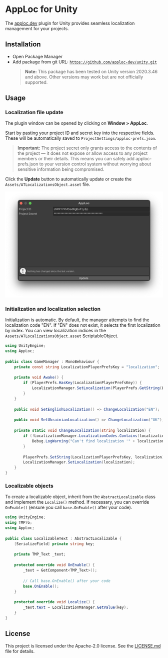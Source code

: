 # AppLoc for Unity

The [apploc.dev](https://apploc.dev) plugin for Unity provides seamless localization management for your projects.

## Installation

-   Open Package Manager
-   Add package from git URL:
    <code>https://github.com/apploc-dev/unity.git</code>
    > **Note:** This package has been tested on Unity version 2020.3.46 and above. Other versions may work but are not officially supported.

## Usage

### Localization file update

The plugin window can be opened by clicking on **Window > AppLoc**.

Start by pasting your project ID and secret key into the respective fields. These will be automatically saved to <code>ProjectSettings/apploc-prefs.json</code>.

> **Important:** The project secret only grants access to the contents of the project — it does not expose or allow access to any project members or their details. This means you can safely add apploc-prefs.json to your version control system without worrying about sensitive information being compromised.

Click the **Update** button to automatically update or create the <code>Assets/ATLocalizationsObject.asset</code> file.

<div align="center">
    <img src="Images/Window.png" alt="AppLoc Plugin Window">
</div>

### Initialization and localization selection

Initialization is automatic. By default, the manager attempts to find the localization code "EN". If "EN" does not exist, it selects the first localization by index. You can view localization indices in the <code>Assets/ATLocalizationsObject.asset</code> ScriptableObject.

```csharp
using UnityEngine;
using AppLoc;

public class GameManager : MonoBehaviour {
    private const string LocalizationPlayerPrefsKey = "localization";

    private void Awake() {
        if (PlayerPrefs.HasKey(LocalizationPlayerPrefsKey)) {
            LocalizationManager.SetLocalization(PlayerPrefs.GetString(LocalizationPlayerPrefsKey));
        }
    }

    public void SetEnglishLocalization() => ChangeLocalization("EN");

    public void SetUkrainianLocalization() => ChangeLocalization("UK");

    private static void ChangeLocalization(string localization) {
        if (!LocalizationManager.LocalizationCodes.Contains(localization)) {
            Debug.LogWarning("Can't find localization '" + localization + "'");
        }

        PlayerPrefs.SetString(LocalizationPlayerPrefsKey, localization);
        LocalizationManager.SetLocalization(localization);
    }
}
```

### Localizable objects

To create a localizable object, inherit from the <code>AbstractLocalizable</code> class and implement the <code>Localize()</code> method. If necessary, you can override <code>OnEnable()</code> (ensure you call <code>base.OnEnable()</code> after your code).

```csharp
using UnityEngine;
using TMPro;
using AppLoc;

public class LocalizableText : AbstractLocalizable {
    [SerializeField] private string key;

    private TMP_Text _text;

    protected override void OnEnable() {
        _text = GetComponent<TMP_Text>();

        // Call base.OnEnable() after your code
        base.OnEnable();
    }

    protected override void Localize() {
        _text.text = LocalizationManager.GetValue(key);
    }
}
```

## License

This project is licensed under the Apache-2.0 license. See the [LICENSE.md](LICENSE.md) file for details.
